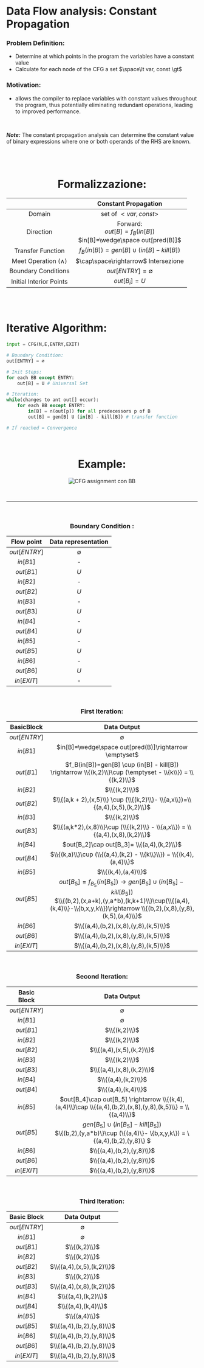 # Data Flow analysis: Constant Propagation

### Problem Definition:

- Determine at which points in the program the variables have a constant value
- Calculate for each node of the CFG a set $\space\lt var, const \gt$

### Motivation:

- allows the compiler to replace variables with constant values throughout the program, thus potentially eliminating redundant operations, leading to improved performance.

<br>

**_Note:_** The constant propagation analysis can determine the constant value of binary expressions where one or both operands of the RHS are known.

<br><br>

<center>

# Formalizzazione:

|                           |                        **Constant Propagation**                        |
| :-----------------------: | :--------------------------------------------------------------------: |
|          Domain           |                      set of $\lt var, const \gt$                       |
|         Direction         | Forward:<br>$out[B]=f_B(in[B])$ <br> $in[B]=\wedge\space out[pred(B)]$ |
|     Transfer Function     |               $f_B(in[B])=gen[B] \cup (in[B] - kill[B])$               |
| Meet Operation $(\wedge)$ |                  $\cap\space\rightarrow$ Intersezione                  |
|    Boundary Conditions    |                        $out[ENTRY] = \emptyset$                        |
|  Initial Interior Points  |                             $out[B_i] = U$                             |

</center>

<br><br>

# Iterative Algorithm:

```python
input = CFG(N,E,ENTRY,EXIT)

# Boundary Condition:
out[ENTRY] = ∅

# Init Steps:
for each BB except ENTRY:
    out[B] = U # Universal Set

# Iteration:
while(changes to ant out[] occur):
    for each BB except ENTRY:
        in[B] = ∩(out[p]) for all predecessors p of B
        out[B] = gen[B] U (in[B] - kill[B]) # transfer function

# If reached = Convergence
```

<br>

<center>

# Example:

![CFG assignment con BB](../../images/CFG_BB_CP.png)

<br>

</center>

---

<br>

<center>

### Boundary Condition :

|  Flow point  | Data representation |
| :----------: | :-----------------: |
| $out[ENTRY]$ |     $\emptyset$     |
|   $in[B1]$   |          -          |
|  $out[B1]$   |         $U$         |
|   $in[B2]$   |          -          |
|  $out[B2]$   |         $U$         |
|   $in[B3]$   |          -          |
|  $out[B3]$   |         $U$         |
|   $in[B4]$   |          -          |
|  $out[B4]$   |         $U$         |
|   $in[B5]$   |          -          |
|  $out[B5]$   |         $U$         |
|   $in[B6]$   |          -          |
|  $out[B6]$   |         $U$         |
|  $in[EXIT]$  |          -          |

</center>

<br>

<center>

### First Iteration:

|  BasicBlock  |                                                                                                Data Output                                                                                                |
| :----------: | :-------------------------------------------------------------------------------------------------------------------------------------------------------------------------------------------------------: |
| $out[ENTRY]$ |                                                                                                $\emptyset$                                                                                                |
|   $in[B1]$   |                                                                          $in[B]=\wedge\space out[pred(B)]\rightarrow \emptyset$                                                                           |
|  $out[B1]$   |                                                $f_B(in[B])=gen[B] \cup (in[B] - kill[B]) \rightarrow \\{(k,2)\\}\cup (\emptyset - \\{k\\}) = \\{(k,2)\\}$                                                 |
|   $in[B2]$   |                                                                                               $\\{(k,2)\\}$                                                                                               |
|  $out[B2]$   |                                                               $\\{(a,k + 2),(x,5)\\} \cup (\\{(k,2)\\}- \\{a,x\\})=\\{(a,4),(x,5),(k,2)\\}$                                                               |
|   $in[B3]$   |                                                                                               $\\{(k,2)\\}$                                                                                               |
|  $out[B3]$   |                                                               $\\{(a,k*2),(x,8)\\}\cup (\\{(k,2)\\} - \\{a,x\\}) = \\{(a,4),(x,8),(k,2)\\}$                                                               |
|   $in[B4]$   |                                                                                $out[B_2]\cap out[B_3]= \\{(a,4),(k,2)\\}$                                                                                 |
|  $out[B4]$   |                                                                    $\\{(k,a)\\}\cup (\\{(a,4),(k,2) - \\{k\\}\\}) = \\{(k,4),(a,4)\\}$                                                                    |
|   $in[B5]$   |                                                                                            $\\{(k,4),(a,4)\\}$                                                                                            |
|  $out[B5]$   | $out[B_5] = f_{B_5}(in[B_5])\rightarrow gen[B_5]\cup(in[B_5] - kill[B_5])$ <br> $\\{(b,2),(x,a+k),(y,a*b),(k,k+1)\\}\cup(\\{(a,4),(k,4)\\}-\\{b,x,y,k\\})\rightarrow \\{(b,2),(x,8),(y,8),(k,5),(a,4)\\}$ |
|   $in[B6]$   |                                                                                   $\\{(a,4),(b,2),(x,8),(y,8),(k,5)\\}$                                                                                   |
|  $out[B6]$   |                                                                                   $\\{(a,4),(b,2),(x,8),(y,8),(k,5)\\}$                                                                                   |
|  $in[EXIT]$  |                                                                                   $\\{(a,4),(b,2),(x,8),(y,8),(k,5)\\}$                                                                                   |

</center>
<br>

<center>

### Second Iteration:

| Basic Block  |                                                         Data Output                                                         |
| :----------: | :-------------------------------------------------------------------------------------------------------------------------: |
| $out[ENTRY]$ |                                                         $\emptyset$                                                         |
|   $in[B1]$   |                                                         $\emptyset$                                                         |
|  $out[B1]$   |                                                        $\\{(k,2)\\}$                                                        |
|   $in[B2]$   |                                                        $\\{(k,2)\\}$                                                        |
|  $out[B2]$   |                                                  $\\{(a,4),(x,5),(k,2)\\}$                                                  |
|   $in[B3]$   |                                                        $\\{(k,2)\\}$                                                        |
|  $out[B3]$   |                                                  $\\{(a,4),(x,8),(k,2)\\}$                                                  |
|   $in[B4]$   |                                                     $\\{(a,4),(k,2)\\}$                                                     |
|  $out[B4]$   |                                                     $\\{(a,4),(k,4)\\}$                                                     |
|   $in[B5]$   |         $out[B_4]\cap out[B_5] \rightarrow \\{(k,4),(a,4)\\}\cap \\{(a,4),(b,2),(x,8),(y,8),(k,5)\\} = \\{(a,4)\\}$         |
|  $out[B5]$   | $gen[B_5]\cup(in[B_5] - kill[B_5])$ <br> $\\{(b,2),(y,a\*b)\\}\cup (\\{(a,4)\\}- \\{b,x,y,k\\}) = \\{(a,4),(b,2),(y,8)\\} $ |
|   $in[B6]$   |                                                  $\\{(a,4),(b,2),(y,8)\\}$                                                  |
|  $out[B6]$   |                                                  $\\{(a,4),(b,2),(y,8)\\}$                                                  |
|  $in[EXIT]$  |                                                  $\\{(a,4),(b,2),(y,8)\\}$                                                  |

</center>

<br>

<center>

### Third Iteration:

| Basic Block  |        Data Output        |
| :----------: | :-----------------------: |
| $out[ENTRY]$ |        $\emptyset$        |
|   $in[B1]$   |        $\emptyset$        |
|  $out[B1]$   |       $\\{(k,2)\\}$       |
|   $in[B2]$   |       $\\{(k,2)\\}$       |
|  $out[B2]$   | $\\{(a,4),(x,5),(k,2)\\}$ |
|   $in[B3]$   |       $\\{(k,2)\\}$       |
|  $out[B3]$   | $\\{(a,4),(x,8),(k,2)\\}$ |
|   $in[B4]$   |    $\\{(a,4),(k,2)\\}$    |
|  $out[B4]$   |    $\\{(a,4),(k,4)\\}$    |
|   $in[B5]$   |       $\\{(a,4)\\}$       |
|  $out[B5]$   | $\\{(a,4),(b,2),(y,8)\\}$ |
|   $in[B6]$   | $\\{(a,4),(b,2),(y,8)\\}$ |
|  $out[B6]$   | $\\{(a,4),(b,2),(y,8)\\}$ |
|  $in[EXIT]$  | $\\{(a,4),(b,2),(y,8)\\}$ |

</center>
